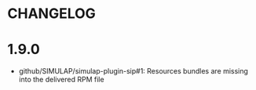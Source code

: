 CHANGELOG
=

# 1.9.0
* github/SIMULAP/simulap-plugin-sip#1: Resources bundles are missing into the delivered RPM file
